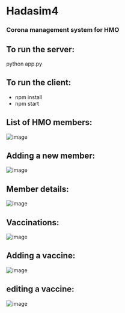 # Hadasim4
### Corona management system for HMO
## To run the server:
python app.py

## To run the client:
- npm install
- npm start


## List of HMO members:
![image](https://github.com/Chen72072/Hadasim4/assets/114311362/61490de3-f226-438e-8bf2-ac056a675823)


## Adding a new member:
![image](https://github.com/Chen72072/Hadasim4/assets/114311362/8deebec8-8195-4425-9224-37738cee328f)


## Member details:
![image](https://github.com/Chen72072/Hadasim4/assets/114311362/9baa087b-ced6-44eb-9386-b385983f3e89)


## Vaccinations:
![image](https://github.com/Chen72072/Hadasim4/assets/114311362/437611d3-ef9e-4273-9e22-96e2746b9b85)


## Adding a vaccine:
![image](https://github.com/Chen72072/Hadasim4/assets/114311362/4e8e3d17-66b8-4bf2-9c03-6b7c89d8931e)

## editing a vaccine:
![image](https://github.com/Chen72072/Hadasim4/assets/114311362/88eee8de-30a1-4787-962d-aaa7e016aa07)

